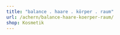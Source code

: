 ```yaml
---
title: "balance . haare . körper . raum"
url: /achern/balance-haare-koerper-raum/
shop: Kosmetik
---
```

